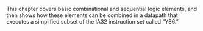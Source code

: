 This chapter covers basic combinational and sequential logic elements, and then shows how these elements can be combined in a datapath that executes a simplified subset of the IA32 instruction set called “Y86.”

